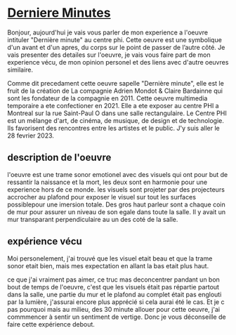 # [Derniere Minutes](https://phi.ca/fr/evenements/derniere-minute/)

Bonjour, aujourd'hui je vais vous parler de mon experience a l'oeuvre intituler "Dernière minute" au centre phi. Cette oeuvre est une symbolique d'un avant et d'un apres, du corps sur le point de passer de l’autre côté. Je vais presenter des detailes sur l'oeuvre, je vais vous faire part de mon experience vécu, de mon opinion personel et des liens avec d'autre oeuvres similaire.

Comme dit precedament cette oeuvre sapelle "Dernière minute", elle est le fruit de la création de La compagnie Adrien Mondot & Claire Bardainne qui sont les fondateur de la compagnie en 2011. Cette oeuvre multimedia temporaire a ete confectioner en 2021. Elle a ete exposer au centre PHI a Montreal sur la rue Saint-Paul O dans une salle rectangulaire. Le Centre PHI est un mélange d'art, de cinéma, de musique, de design et de technologie. Ils favorisent des rencontres entre les artistes et le public. J'y suis aller le 28 fevrier 2023.
 
## description de l'oeuvre

l'oeuvre est une trame sonor emotionel avec des visuels qui ont pour but de ressantir la naissance et la mort,  les deux sont en harmonie pour une experience hors de ce monde. les visuels sont projeter par des projecteurs accrocher au plafond pour exposer le visuel sur tout les surfaces possiblepour une imersion totale. Des gros haut parleur sont a chaque coin de mur pour assurer un niveau de son egale dans toute la salle. Il y avait un mur transparant perpendiculaire au un des coté de la salle.

## expérience vécu

Moi personelement, j'ai trouvé que les visuel etait beau et que la trame sonor etait bien, mais mes expectation en allant la bas etait plus haut.


ce que j'ai vraiment pas aimer, ce truc mas deconcentrer pandant un bon bout de temps de l'oeuvre, c'est que les visuels était pas répartie partout dans la salle, une partie du mur et le plafond au complet était pas englouti par la lumière, j'assurai encore plus apprécié si cela aurai été le cas. Et je c pas pourquoi mais au milieu, des 30 minute allouer pour cette oeuvre, j'ai commmencer à sentir un sentiment de vertige. Donc je vous déconseille de faire cette expérience debout.
